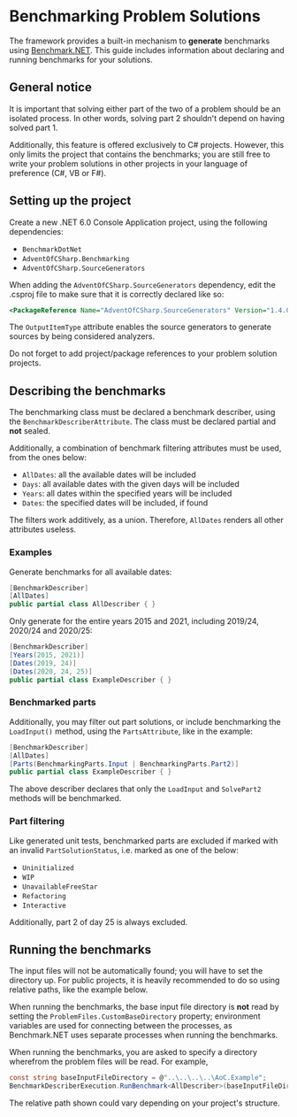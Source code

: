 # Benchmarking Problem Solutions

The framework provides a built-in mechanism to **generate** benchmarks using [Benchmark.NET](https://benchmarkdotnet.org/). This guide includes information about declaring and running benchmarks for your solutions.

## General notice

It is important that solving either part of the two of a problem should be an isolated process. In other words, solving part 2 shouldn't depend on having solved part 1.

Additionally, this feature is offered exclusively to C# projects. However, this only limits the project that contains the benchmarks; you are still free to write your problem solutions in other projects in your language of preference (C#, VB or F#).

## Setting up the project

Create a new .NET 6.0 Console Application project, using the following dependencies:
- `BenchmarkDotNet`
- `AdventOfCSharp.Benchmarking`
- `AdventOfCSharp.SourceGenerators`

When adding the `AdventOfCSharp.SourceGenerators` dependency, edit the .csproj file to make sure that it is correctly declared like so:
```xml
<PackageReference Name="AdventOfCSharp.SourceGenerators" Version="1.4.0" OutputItemType="Analyzer"/>
```

The `OutputItemType` attribute enables the source generators to generate sources by being considered analyzers.

Do not forget to add project/package references to your problem solution projects.

## Describing the benchmarks

The benchmarking class must be declared a benchmark describer, using the `BenchmarkDescriberAttribute`. The class must be declared partial and **not** sealed.

Additionally, a combination of benchmark filtering attributes must be used, from the ones below:
- `AllDates`: all the available dates will be included
- `Days`: all available dates with the given days will be included
- `Years`: all dates within the specified years will be included
- `Dates`: the specified dates will be included, if found

The filters work additively, as a union. Therefore, `AllDates` renders all other attributes useless.

### Examples

Generate benchmarks for all available dates:
```csharp
[BenchmarkDescriber]
[AllDates]
public partial class AllDescriber { }
```

Only generate for the entire years 2015 and 2021, including 2019/24, 2020/24 and 2020/25:
```csharp
[BenchmarkDescriber]
[Years(2015, 2021)]
[Dates(2019, 24)]
[Dates(2020, 24, 25)]
public partial class ExampleDescriber { }
```

### Benchmarked parts

Additionally, you may filter out part solutions, or include benchmarking the `LoadInput()` method, using the `PartsAttribute`, like in the example:

```csharp
[BenchmarkDescriber]
[AllDates]
[Parts(BenchmarkingParts.Input | BenchmarkingParts.Part2)]
public partial class ExampleDescriber { }
```

The above describer declares that only the `LoadInput` and `SolvePart2` methods will be benchmarked.

### Part filtering

Like generated unit tests, benchmarked parts are excluded if marked with an invalid `PartSolutionStatus`, i.e. marked as one of the below:
- `Uninitialized`
- `WIP`
- `UnavailableFreeStar`
- `Refactoring`
- `Interactive`

Additionally, part 2 of day 25 is always excluded.

## Running the benchmarks

The input files will not be automatically found; you will have to set the directory up. For public projects, it is heavily recommended to do so using relative paths, like the example below.

When running the benchmarks, the base input file directory is **not** read by setting the `ProblemFiles.CustomBaseDirectory` property; environment variables are used for connecting between the processes, as Benchmark.NET uses separate processes when running the benchmarks.

When running the benchmarks, you are asked to specify a directory wherefrom the problem files will be read. For example,

```csharp
const string baseInputFileDirectory = @"..\..\..\..\AoC.Example";
BenchmarkDescriberExecution.RunBenchmark<AllDescriber>(baseInputFileDirectory);
```

The relative path shown could vary depending on your project's structure.
